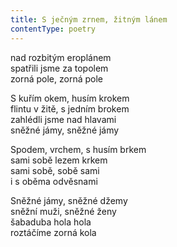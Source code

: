 ```yaml
---
title: S ječným zrnem, žitným lánem
contentType: poetry
---
```


<section>

nad rozbitým eroplánem  
spatřili jsme za topolem  
zorná pole, zorná pole

S kuřím okem, husím krokem  
flintu v žitě, s jedním brokem  
zahlédli jsme nad hlavami  
sněžné jámy, sněžné jámy

Spodem, vrchem, s husím brkem  
sami sobě lezem krkem  
sami sobě, sobě sami  
i s oběma odvěsnami

Sněžné jámy, sněžné džemy  
sněžní muži, sněžné ženy  
šabaduba hola hola  
roztáčíme zorná kola

</section>
